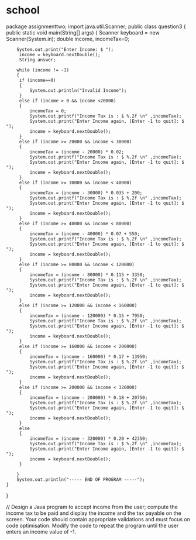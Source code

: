 # school
package assignmenttwo;
import java.util.Scanner;
public class question3
{
    public static void main(String[] args)
    { 
        Scanner keyboard = new Scanner(System.in);
        double income, incomeTax=0;
        
        System.out.print("Enter Income: $ ");
         income = keyboard.nextDouble();
         String answer;
         
        while (income != -1)
        {
         if (income==0)
         {
             System.out.println("Invalid Income");
         }
         else if (income > 0 && income <20000)
         { 
             incomeTax = 0;
             System.out.printf("Income Tax is : $ %.2f \n" ,incomeTax);
             System.out.print("Enter Income again, [Enter -1 to quit]: $ ");
             income = keyboard.nextDouble();
         }
         else if (income >= 20000 && income < 30000)
         {
             incomeTax = (income - 20000) * 0.02;
             System.out.printf("Income Tax is : $ %.2f \n" ,incomeTax);
             System.out.print("Enter Income again, [Enter -1 to quit]: $ ");
             income = keyboard.nextDouble();
         }
         else if (income >= 30000 && income < 40000)
         {
             incomeTax = (income - 30000) * 0.035 + 200;
             System.out.printf("Income Tax is : $ %.2f \n" ,incomeTax);
             System.out.print("Enter Income again, [Enter -1 to quit]: $ ");
             income = keyboard.nextDouble();
         }
         else if (income >= 40000 && income < 80000)
         {
             incomeTax = (income - 40000) * 0.07 + 550;
             System.out.printf("Income Tax is : $ %.2f \n" ,incomeTax);
             System.out.print("Enter Income again, [Enter -1 to quit]: $ ");
             income = keyboard.nextDouble();
         }
         else if (income >= 80000 && income < 120000)
         {
             incomeTax = (income - 80000) * 0.115 + 3350;
             System.out.printf("Income Tax is : $ %.2f \n" ,incomeTax);
             System.out.print("Enter Income again, [Enter -1 to quit]: $ ");
             income = keyboard.nextDouble();
         }
         else if (income >= 120000 && income < 160000)
         { 
             incomeTax = (income - 120000) * 0.15 + 7950;
             System.out.printf("Income Tax is : $ %.2f \n" ,incomeTax);
             System.out.print("Enter Income again, [Enter -1 to quit]: $ ");
             income = keyboard.nextDouble();
         }
         else if (income >= 160000 && income < 200000)
         {
             incomeTax = (income - 160000) * 0.17 + 13950;
             System.out.printf("Income Tax is : $ %.2f \n" ,incomeTax);
             System.out.print("Enter Income again, [Enter -1 to quit]: $ ");
             income = keyboard.nextDouble();
         }
         else if (income >= 200000 && income < 320000)
         {
             incomeTax = (income - 200000) * 0.18 + 20750;
             System.out.printf("Income Tax is : $ %.2f \n" ,incomeTax); 
             System.out.print("Enter Income again, [Enter -1 to quit]: $ ");
             income = keyboard.nextDouble();
         }
         else 
         {
             incomeTax = (income - 320000) * 0.20 + 42350;
             System.out.printf("Income Tax is : $ %.2f \n" ,incomeTax); 
             System.out.print("Enter Income again, [Enter -1 to quit]: $ ");
             income = keyboard.nextDouble();
         }
        
        } 
        System.out.println("----- END OF PROGRAM -----");     
    }
}

// Design a Java program to accept income from the user; compute the income tax to be paid and display the income and the tax payable on the screen. Your code should contain appropriate validations and must focus on code optimisation. Modify the code to repeat the program until the user enters an income value of -1. 
